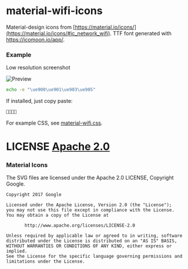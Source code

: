 # material-wifi-icons

Material-design icons from [https://material.io/icons/](https://material.io/icons/#ic_network_wifi).
TTF font generated with https://icomoon.io/app/.


### Example
Low resolution screenshot

![Preview](http://i.imgur.com/y6t0E9u.png)

``` bash
echo -e "\ue900\ue901\ue903\ue905"
```

If installed,  just copy paste:
``` bash

```

For example CSS, see [material-wifi.css](material-wifi.css).


# LICENSE [Apache 2.0](LICENSE)

### Material Icons
The SVG files are licensed under the Apache 2.0 LICENSE, Copyright Google.

```
Copyright 2017 Google

Licensed under the Apache License, Version 2.0 (the "License");
you may not use this file except in compliance with the License.
You may obtain a copy of the License at

       http://www.apache.org/licenses/LICENSE-2.0

Unless required by applicable law or agreed to in writing, software
distributed under the License is distributed on an "AS IS" BASIS,
WITHOUT WARRANTIES OR CONDITIONS OF ANY KIND, either express or implied.
See the License for the specific language governing permissions and
limitations under the License.
```
